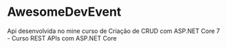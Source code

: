 # AwesomeDevEvent
Api desenvolvida no mine curso de Criação de CRUD com ASP.NET Core 7 - Curso REST APIs com ASP.NET Core 
